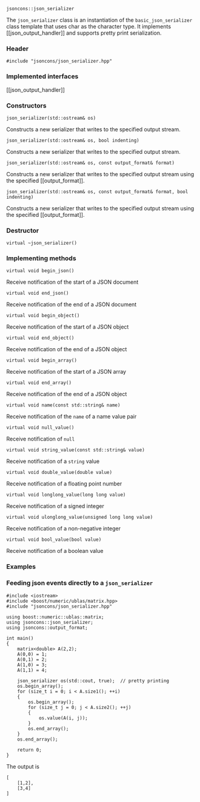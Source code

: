     jsoncons::json_serializer

The `json_serializer` class is an instantiation of the `basic_json_serializer` class template that uses char as the character type. It implements [[json_output_handler]] and supports pretty print serialization.

### Header

    #include "jsoncons/json_serializer.hpp"

### Implemented interfaces

[[json_output_handler]]

### Constructors

    json_serializer(std::ostream& os)
Constructs a new serializer that writes to the specified output stream.

    json_serializer(std::ostream& os, bool indenting)
Constructs a new serializer that writes to the specified output stream.

    json_serializer(std::ostream& os, const output_format& format)
Constructs a new serializer that writes to the specified output stream using the specified [[output_format]].

    json_serializer(std::ostream& os, const output_format& format, bool indenting)
Constructs a new serializer that writes to the specified output stream using the specified [[output_format]].

### Destructor

    virtual ~json_serializer()

### Implementing methods

    virtual void begin_json()
Receive notification of the start of a JSON document

    virtual void end_json()
Receive notification of the end of a JSON document

    virtual void begin_object()
Receive notification of the start of a JSON object

    virtual void end_object()
Receive notification of the end of a JSON object

    virtual void begin_array()
Receive notification of the start of a JSON array

    virtual void end_array()
Receive notification of the end of a JSON object

    virtual void name(const std::string& name)
Receive notification of the `name` of a name value pair

    virtual void null_value()
Receive notification of `null`

    virtual void string_value(const std::string& value)
Receive notification of a `string` value

    virtual void double_value(double value)
Receive notification of a floating point number

    virtual void longlong_value(long long value)
Receive notification of a signed integer

    virtual void ulonglong_value(unsigned long long value)
Receive notification of a non-negative integer

    virtual void bool_value(bool value)
Receive notification of a boolean value

### Examples

### Feeding json events directly to a `json_serializer`

    #include <iostream>
    #include <boost/numeric/ublas/matrix.hpp>
    #include "jsoncons/json_serializer.hpp"

    using boost::numeric::ublas::matrix;
    using jsoncons::json_serializer;
    using jsoncons::output_format;

    int main()
    {
        matrix<double> A(2,2);
        A(0,0) = 1;
        A(0,1) = 2;
        A(1,0) = 3;
        A(1,1) = 4;

        json_serializer os(std::cout, true);  // pretty printing
        os.begin_array();
        for (size_t i = 0; i < A.size1(); ++i)
        {
            os.begin_array();
            for (size_t j = 0; j < A.size2(); ++j)
            {
                os.value(A(i, j));
            }
            os.end_array();
        }
        os.end_array();

        return 0;
    }

The output is

    [
        [1,2],
        [3,4]
    ]

